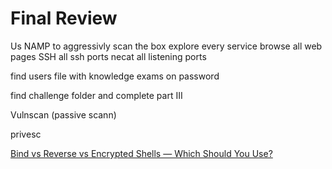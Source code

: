 # Final Review

Us NAMP to aggressivly scan the box
explore every service
browse all web pages
SSH all ssh ports
necat all listening ports

find users file with knowledge exams on password

find challenge folder and complete part III

Vulnscan (passive scann)

privesc

[Bind vs Reverse vs Encrypted Shells — Which Should You Use?](https://medium.com/@PenTest_duck/bind-vs-reverse-vs-encrypted-shells-what-should-you-use-6ead1d947aa9)
